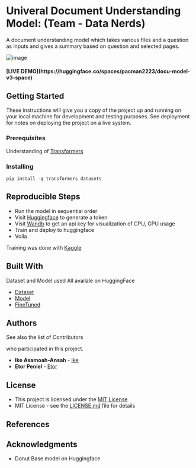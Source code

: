                  
# Univeral Document Understanding Model: (Team - Data Nerds)

A document understanding model which takes various files and a question as inputs and gives a summary based on question and selected pages.

![image](https://github.com/user-attachments/assets/1cdda117-4fcd-4b35-9a8b-295af4ea2e39)

<h4 text-align="center">[LIVE DEMO](https://huggingface.co/spaces/pacman2223/docu-model-v3-space)</h4> 
 
## Getting Started

These instructions will give you a copy of the project up and running on
your local machine for development and testing purposes. See deployment
for notes on deploying the project on a live system.
 
### Prerequisites

Understanding of [Transformers](https://huggingface.co/docs/transformers/)

### Installing

```pip install -q transformers datasets```
 
## Reproducible Steps

- Run the model in sequential order
- Visit [Huggingface](https://www.huggingface.co/) to generate a token
- Visit [Wandb](https://www.wandb.ai/) to get an api key for visualization of CPU, GPU usage
- Train and deploy to huggingface
- Voila

Training was done with [Kaggle](https://www.kaggle.com)
 
## Built With

Dataset and Model used
All availale on HuggingFace

- [Dataset](https://huggingface.co/datasets/nielsr/docvqa_1200_examples_donut)
- [Model](https://huggingface.co/naver-clova-ix/donut-base)
- [FineTuned](https://huggingface.co/pacman2223/univ-docu-model-v3)

 
## Authors

See also the list of Contributors

who participated in this project.

- **Ike Asamoah-Ansah** - [Ike](https://github.com/ikeasamoahansah/)
- **Etor Peniel** - [Etor](https://github.com/peniel101)

 
## License

- This project is licensed under the [MIT License](LICENSE)
- MIT License - see the [LICENSE.md](LICENSE) file for details

## References 
#### 
 
## Acknowledgments

- Donut Base model on Huggingface
